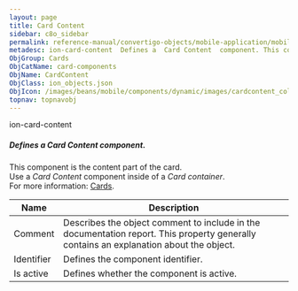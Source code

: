 ```yaml
---
layout: page
title: Card Content
sidebar: c8o_sidebar
permalink: reference-manual/convertigo-objects/mobile-application/mobile-components/card-components/card-content/
metadesc: ion-card-content  Defines a  Card Content  component. This component is the content part of the card. Use a  Card Content  component inside of a  Card
ObjGroup: Cards
ObjCatName: card-components
ObjName: CardContent
ObjClass: ion_objects.json
ObjIcon: /images/beans/mobile/components/dynamic/images/cardcontent_color_32x32.png
topnav: topnavobj
---
```

ion-card-content<br/>

##### Defines a <i>Card Content</i> component.<br/>
This component is the content part of the card.<br/>
Use a <i>Card Content</i> component inside of a <i>Card container</i>.<br/>
 For more information: <a href='https://ionicframework.com/docs/v3/components/#cards'>Cards</a>.

Name | Description 
--- | ---
Comment | Describes the object comment to include in the documentation report.  This property generally contains an explanation about the object. 
Identifier | Defines the component identifier.  
Is active | Defines whether the component is active. 

